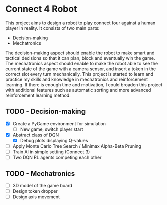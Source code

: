 # Connect 4 Robot
This project aims to design a robot to play connect four against a human player in reality. It consists of two main parts:

 - Decision-making
 - Mechatronics

The decision-making aspect should enable the robot to make smart and tactical decisions so that it can plan, block and eventually win the game. The mechatronics aspect should enable to make the robot able to see the current state of the game with a camera sensor, and insert a token in the correct slot every turn mechanically. This project is started to learn and practice my skills and knowledge in mechatronics and reinforcement learning. If there is enough time and motivation, I could broaden this project with additional features such as automatic sorting and more advanced reinforcement learning method.

## TODO - Decision-making
- [x] Create a PyGame environment for simulation
    - [ ] New game, switch player start
- [x] Abstract class of DQN
    - [x] Debug plots displaying Q-values
- [ ] Apply Monte Carlo Tree Search / Minimax Alpha-Beta Pruning
- [ ] Train AI in simple setting (Connect 3)
- [ ] Two DQN RL agents competing each other

## TODO - Mechatronics
- [ ] 3D model of the game board
- [ ] Design token dropper
- [ ] Design axis movement